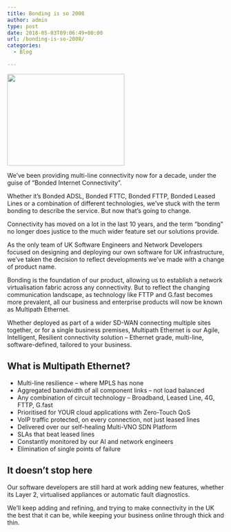 ```yaml
---
title: Bonding is so 2008
author: admin
type: post
date: 2018-05-03T09:06:49+00:00
url: /bonding-is-so-2008/
categories:
  - Blog

---
```

<img src="https://evolving.net.uk/wp-content/uploads/2014/10/guide-cables-e1414514766956.jpg" alt="" width="272" height="213" class="alignnone size-full wp-image-2959" />

We’ve been providing multi-line connectivity now for a decade, under the guise of “Bonded Internet Connectivity”.
  
Whether it’s Bonded ADSL, Bonded FTTC, Bonded FTTP, Bonded Leased Lines or a combination of different technologies, we’ve stuck with the term bonding to describe the service. But now that’s going to change.

Connectivity has moved on a lot in the last 10 years, and the term “bonding” no longer does justice to the much wider feature set our solutions provide.
  
As the only team of UK Software Engineers and Network Developers focused on designing and deploying our own software for UK infrastructure, we’ve taken the decision to reflect developments we’ve made with a change of product name.

Bonding is the foundation of our product, allowing us to establish a network virtualisation fabric across any connectivity. But to reflect the changing communication landscape, as technology like FTTP and G.fast becomes more prevalent, all our business and enterprise products will now be known as Multipath Ethernet.

Whether deployed as part of a wider SD-WAN connecting multiple sites together, or for a single business premises, Multipath Ethernet is our Agile, Intelligent, Resilient connectivity solution – Ethernet grade, multi-line, software-defined, tailored to your business.

## What is Multipath Ethernet?

  * Multi-line resilience – where MPLS has none
  * Aggregated bandwidth of all component links – not load balanced
  * Any combination of circuit technology – Broadband, Leased Line, 4G, FTTP, G.fast
  * Prioritised for YOUR cloud applications with Zero-Touch QoS
  * VoIP traffic protected, on every connection, not just leased lines
  * Delivered over our self-healing Multi-VNO SDN Platform
  * SLAs that beat leased lines
  * Constantly monitored by our AI and network engineers
  * Elimination of single points of failure

## It doesn’t stop here

Our software developers are still hard at work adding new features, whether its Layer 2, virtualised appliances or automatic fault diagnostics.
  
We’ll keep adding and refining, and trying to make connectivity in the UK the best that it can be, while keeping your business online through thick and thin.